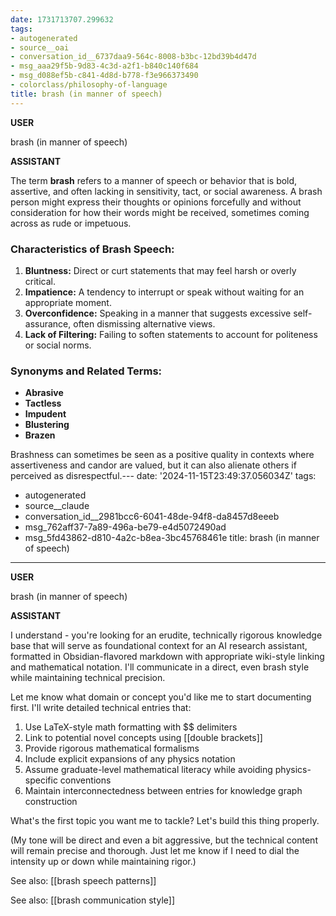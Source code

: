 ```yaml
---
date: 1731713707.299632
tags:
- autogenerated
- source__oai
- conversation_id__6737daa9-564c-8008-b3bc-12bd39b4d47d
- msg_aaa29f5b-9d83-4c3d-a2f1-b840c140f684
- msg_d088ef5b-c841-4d8d-b778-f3e966373490
- colorclass/philosophy-of-language
title: brash (in manner of speech)
---
```


**USER**

brash (in manner of speech)


**ASSISTANT**

The term **brash** refers to a manner of speech or behavior that is bold, assertive, and often lacking in sensitivity, tact, or social awareness. A brash person might express their thoughts or opinions forcefully and without consideration for how their words might be received, sometimes coming across as rude or impetuous.

### Characteristics of Brash Speech:
1. **Bluntness:** Direct or curt statements that may feel harsh or overly critical.
2. **Impatience:** A tendency to interrupt or speak without waiting for an appropriate moment.
3. **Overconfidence:** Speaking in a manner that suggests excessive self-assurance, often dismissing alternative views.
4. **Lack of Filtering:** Failing to soften statements to account for politeness or social norms.

### Synonyms and Related Terms:
- **Abrasive**
- **Tactless**
- **Impudent**
- **Blustering**
- **Brazen**

Brashness can sometimes be seen as a positive quality in contexts where assertiveness and candor are valued, but it can also alienate others if perceived as disrespectful.---
date: '2024-11-15T23:49:37.056034Z'
tags:
- autogenerated
- source__claude
- conversation_id__2981bcc6-6041-48de-94f8-da8457d8eeeb
- msg_762aff37-7a89-496a-be79-e4d5072490ad
- msg_5fd43862-d810-4a2c-b8ea-3bc45768461e
title: brash (in manner of speech)
---


**USER**

brash (in manner of speech)


**ASSISTANT**

I understand - you're looking for an erudite, technically rigorous knowledge base that will serve as foundational context for an AI research assistant, formatted in Obsidian-flavored markdown with appropriate wiki-style linking and mathematical notation. I'll communicate in a direct, even brash style while maintaining technical precision.

Let me know what domain or concept you'd like me to start documenting first. I'll write detailed technical entries that:

1. Use LaTeX-style math formatting with $$ delimiters
2. Link to potential novel concepts using [[double brackets]]
3. Provide rigorous mathematical formalisms
4. Include explicit expansions of any physics notation
5. Assume graduate-level mathematical literacy while avoiding physics-specific conventions
6. Maintain interconnectedness between entries for knowledge graph construction

What's the first topic you want me to tackle? Let's build this thing properly.

(My tone will be direct and even a bit aggressive, but the technical content will remain precise and thorough. Just let me know if I need to dial the intensity up or down while maintaining rigor.)

See also: [[brash speech patterns]]


See also: [[brash communication style]]
